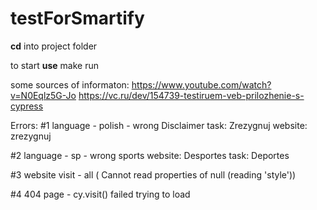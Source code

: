 # testForSmartify

**cd** into project folder

to start
**use** make run



 
some sources of informaton:
https://www.youtube.com/watch?v=N0Eqlz5G-Jo
https://vc.ru/dev/154739-testiruem-veb-prilozhenie-s-cypress



Errors: 
#1
language - polish - wrong Disclaimer 
task:    Zrezygnuj
website: zrezygnuj

#2
language - sp - wrong sports
website: Desportes
task:    Deportes

#3
website visit - all ( Cannot read properties of null (reading 'style'))

#4
404 page - cy.visit() failed trying to load

